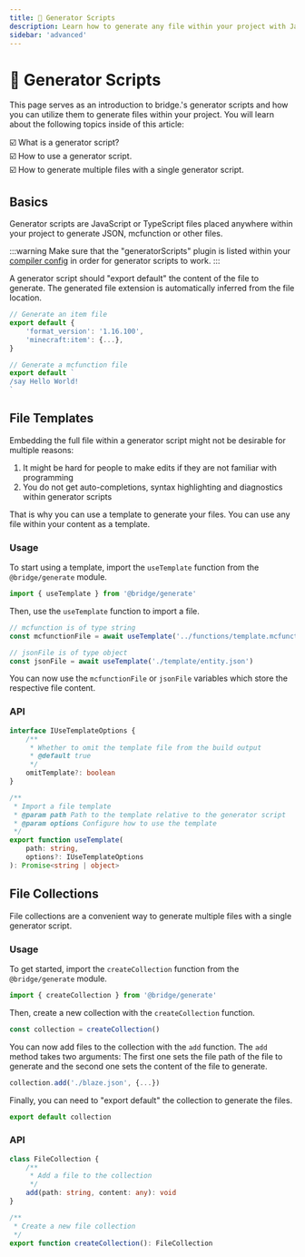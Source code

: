 ```yaml
---
title: 🤖 Generator Scripts
description: Learn how to generate any file within your project with JavaScript or TypeScript
sidebar: 'advanced'
---
```


# 🤖 Generator Scripts

This page serves as an introduction to bridge.'s generator scripts and how you can utilize them to generate files within your project.
You will learn about the following topics inside of this article:

:ballot_box_with_check: What is a generator script?<br/>
:ballot_box_with_check: How to use a generator script.<br/>
:ballot_box_with_check: How to generate multiple files with a single generator script.<br/>

## Basics

Generator scripts are JavaScript or TypeScript files placed anywhere within your project to generate JSON, mcfunction or other files.

:::warning
Make sure that the "generatorScripts" plugin is listed within your [compiler config](../dash/index.html#build-profiles) in order for generator scripts to work.
:::

A generator script should "export default" the content of the file to generate. The generated file extension is automatically inferred from the file location.

```typescript
// Generate an item file
export default {
    'format_version': '1.16.100',
	'minecraft:item': {...},
}
```

```typescript
// Generate a mcfunction file
export default `
/say Hello World!
`
```

## File Templates

Embedding the full file within a generator script might not be desirable for multiple reasons:

1. It might be hard for people to make edits if they are not familiar with programming
2. You do not get auto-completions, syntax highlighting and diagnostics within generator scripts

That is why you can use a template to generate your files. You can use any file within your content as a template.

### Usage

To start using a template, import the `useTemplate` function from the `@bridge/generate` module.

```typescript
import { useTemplate } from '@bridge/generate'
```

Then, use the `useTemplate` function to import a file.

```typescript
// mcfunction is of type string
const mcfunctionFile = await useTemplate('../functions/template.mcfunction')

// jsonFile is of type object
const jsonFile = await useTemplate('./template/entity.json')
```

You can now use the `mcfunctionFile` or `jsonFile` variables which store the respective file content.

### API

```typescript
interface IUseTemplateOptions {
	/**
	 * Whether to omit the template file from the build output
	 * @default true
	 */
	omitTemplate?: boolean
}

/**
 * Import a file template
 * @param path Path to the template relative to the generator script
 * @param options Configure how to use the template
 */
export function useTemplate(
	path: string,
	options?: IUseTemplateOptions
): Promise<string | object>
```

## File Collections

File collections are a convenient way to generate multiple files with a single generator script.

### Usage

To get started, import the `createCollection` function from the `@bridge/generate` module.

```typescript
import { createCollection } from '@bridge/generate'
```

Then, create a new collection with the `createCollection` function.

```typescript
const collection = createCollection()
```

You can now add files to the collection with the `add` function. The `add` method takes two arguments: The first one sets the file path of the file to generate and the second one sets the content of the file to generate.

```typescript
collection.add('./blaze.json', {...})
```

Finally, you can need to "export default" the collection to generate the files.

```typescript
export default collection
```

### API

```typescript
class FileCollection {
	/**
	 * Add a file to the collection
	 */
	add(path: string, content: any): void
}

/**
 * Create a new file collection
 */
export function createCollection(): FileCollection
```
